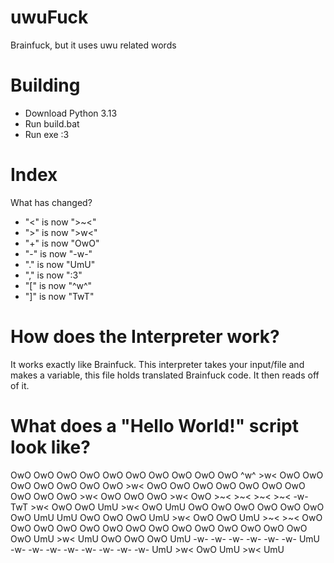 # uwuFuck
Brainfuck, but it uses uwu related words

# Building

- Download Python 3.13
- Run build.bat
- Run exe :3

# Index

What has changed?
- "<" is now ">~<"
- ">" is now ">w<"
- "+" is now "OwO"
- "-" is now "-w-"
- "." is now "UmU"
- "," is now ":3"
- "[" is now "^w^"
- "]" is now "TwT"

# How does the Interpreter work?
It works exactly like Brainfuck. This interpreter takes your input/file and makes a variable, this file holds translated Brainfuck code. It then reads off of it.

# What does a "Hello World!" script look like?
OwO OwO OwO OwO OwO OwO OwO OwO OwO OwO ^w^ >w< OwO OwO OwO OwO OwO OwO OwO >w< OwO OwO OwO OwO OwO OwO OwO OwO OwO OwO >w< OwO OwO OwO >w< OwO >~< >~< >~< >~< -w- TwT >w< OwO OwO UmU >w< OwO UmU OwO OwO OwO OwO OwO OwO OwO UmU UmU OwO OwO OwO UmU >w< OwO OwO UmU >~< >~< OwO OwO OwO OwO OwO OwO OwO OwO OwO OwO OwO OwO OwO OwO OwO UmU >w< UmU OwO OwO OwO UmU -w- -w- -w- -w- -w- -w- UmU -w- -w- -w- -w- -w- -w- -w- -w- UmU >w< OwO UmU >w< UmU
